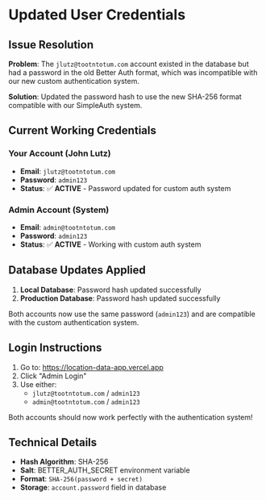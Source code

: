 # Updated User Credentials

## Issue Resolution

**Problem**: The `jlutz@tootntotum.com` account existed in the database but had a password in the old Better Auth format, which was incompatible with our new custom authentication system.

**Solution**: Updated the password hash to use the new SHA-256 format compatible with our SimpleAuth system.

## Current Working Credentials

### Your Account (John Lutz)
- **Email**: `jlutz@tootntotum.com`
- **Password**: `admin123`
- **Status**: ✅ **ACTIVE** - Password updated for custom auth system

### Admin Account (System)
- **Email**: `admin@tootntotum.com`
- **Password**: `admin123`
- **Status**: ✅ **ACTIVE** - Working with custom auth system

## Database Updates Applied

1. **Local Database**: Password hash updated successfully
2. **Production Database**: Password hash updated successfully

Both accounts now use the same password (`admin123`) and are compatible with the custom authentication system.

## Login Instructions

1. Go to: https://location-data-app.vercel.app
2. Click "Admin Login"
3. Use either:
   - `jlutz@tootntotum.com` / `admin123`
   - `admin@tootntotum.com` / `admin123`

Both accounts should now work perfectly with the authentication system!

## Technical Details

- **Hash Algorithm**: SHA-256
- **Salt**: BETTER_AUTH_SECRET environment variable
- **Format**: `SHA-256(password + secret)`
- **Storage**: `account.password` field in database
